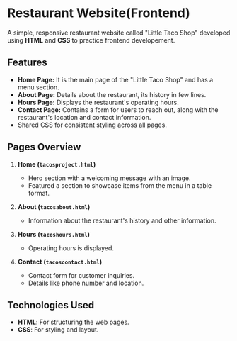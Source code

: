 # Restaurant Website(Frontend)

A simple, responsive restaurant website called "Little Taco Shop" developed using **HTML** and **CSS** to practice frontend developement.

## Features
- **Home Page:** It is the main page of the "Little Taco Shop" and has a menu section.
- **About Page:** Details about the restaurant, its history in few lines.
- **Hours Page:** Displays the restaurant's operating hours.
- **Contact Page:** Contains a form for users to reach out, along with the restaurant's location and contact information.
- Shared CSS for consistent styling across all pages.

## Pages Overview
1. **Home (`tacosproject.html`)**
   - Hero section with a welcoming message with an image.
   - Featured a section to showcase items from the menu in a table format.

2. **About (`tacosabout.html`)**
   - Information about the restaurant's history and other information.

3. **Hours (`tacoshours.html`)**
   - Operating hours is displayed.

4. **Contact (`tacoscontact.html`)**
   - Contact form for customer inquiries.
   - Details like phone number and location.

## Technologies Used
- **HTML**: For structuring the web pages.
- **CSS**: For styling and layout.
